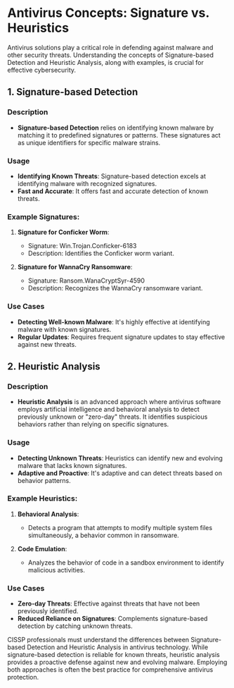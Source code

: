 # Antivirus Concepts: Signature vs. Heuristics

Antivirus solutions play a critical role in defending against malware and other security threats. Understanding the concepts of Signature-based Detection and Heuristic Analysis, along with examples, is crucial for effective cybersecurity.

## 1. Signature-based Detection

### Description

- **Signature-based Detection** relies on identifying known malware by matching it to predefined signatures or patterns. These signatures act as unique identifiers for specific malware strains.

### Usage

- **Identifying Known Threats**: Signature-based detection excels at identifying malware with recognized signatures.
- **Fast and Accurate**: It offers fast and accurate detection of known threats.

### Example Signatures:

1. **Signature for Conficker Worm**:
   - Signature: Win.Trojan.Conficker-6183
   - Description: Identifies the Conficker worm variant.

2. **Signature for WannaCry Ransomware**:
   - Signature: Ransom.WanaCryptSyr-4590
   - Description: Recognizes the WannaCry ransomware variant.

### Use Cases

- **Detecting Well-known Malware**: It's highly effective at identifying malware with known signatures.
- **Regular Updates**: Requires frequent signature updates to stay effective against new threats.

## 2. Heuristic Analysis

### Description

- **Heuristic Analysis** is an advanced approach where antivirus software employs artificial intelligence and behavioral analysis to detect previously unknown or "zero-day" threats. It identifies suspicious behaviors rather than relying on specific signatures.

### Usage

- **Detecting Unknown Threats**: Heuristics can identify new and evolving malware that lacks known signatures.
- **Adaptive and Proactive**: It's adaptive and can detect threats based on behavior patterns.

### Example Heuristics:

1. **Behavioral Analysis**:
   - Detects a program that attempts to modify multiple system files simultaneously, a behavior common in ransomware.

2. **Code Emulation**:
   - Analyzes the behavior of code in a sandbox environment to identify malicious activities.

### Use Cases

- **Zero-day Threats**: Effective against threats that have not been previously identified.
- **Reduced Reliance on Signatures**: Complements signature-based detection by catching unknown threats.

CISSP professionals must understand the differences between Signature-based Detection and Heuristic Analysis in antivirus technology. While signature-based detection is reliable for known threats, heuristic analysis provides a proactive defense against new and evolving malware. Employing both approaches is often the best practice for comprehensive antivirus protection.
